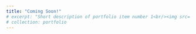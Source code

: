 ```yaml
---
title: "Coming Soon!"
# excerpt: "Short description of portfolio item number 1<br/><img src='/images/500x300.png'>"
# collection: portfolio
---
```


<!-- This is an item in your portfolio. It can be have images or nice text. If you name the file .md, it will be parsed as markdown. If you name the file .html, it will be parsed as HTML.  -->
